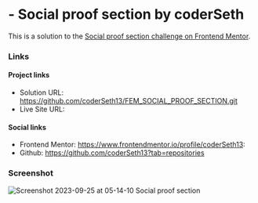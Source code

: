 # - Social proof section by coderSeth

This is a solution to the [Social proof section challenge on Frontend Mentor](https://www.frontendmentor.io/challenges/social-proof-section-6e0qTv_bA).

### Links

#### Project links

- Solution URL: https://github.com/coderSeth13/FEM_SOCIAL_PROOF_SECTION.git
- Live Site URL: 

#### Social links

- Frontend Mentor: https://www.frontendmentor.io/profile/coderSeth13:
- Github: https://github.com/coderSeth13?tab=repositories

### Screenshot
![Screenshot 2023-09-25 at 05-14-10 Social proof section](https://github.com/coderSeth13/FEM_SOCIAL_PROOF_SECTION/assets/145410639/ad2b2599-31e6-42f5-a0eb-3abe850e4bd3)


